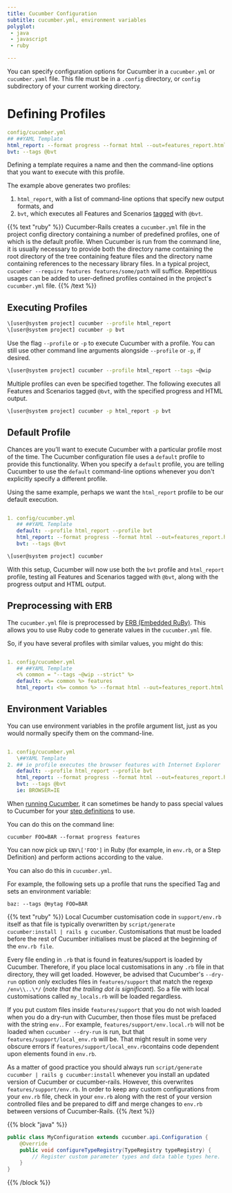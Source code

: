 ```yaml
---
title: Cucumber Configuration
subtitle: cucumber.yml, environment variables
polyglot:
 - java
 - javascript
 - ruby

---
```


You can specify configuration options for Cucumber in a `cucumber.yml` or `cucumber.yaml` file.
This file must be in a `.config` directory, or `config` subdirectory of your current working directory.

# Defining Profiles

```yaml
config/cucumber.yml
## ##YAML Template
html_report: --format progress --format html --out=features_report.html
bvt: --tags @bvt
```

Defining a template requires a name and then the command-line options that you
want to execute with this profile.

The example above generates two profiles:

1. `html_report`, with a list of command-line options that specify new output formats, and
2. `bvt`, which executes all Features and Scenarios [tagged](/cucumber/api/#tags) with `@bvt`.

{{% text "ruby" %}}
Cucumber-Rails creates a `cucumber.yml` file in the project config directory containing a number of predefined profiles,
one of which is the default profile. When Cucumber is run from the command line, it is usually necessary to provide both
the directory name containing the root directory of the tree containing feature files and the directory name containing
references to the necessary library files. In a typical project, `cucumber --require features features/some/path` will suffice.
Repetitious usages can be added to user-defined profiles contained in the project's `cucumber.yml` file.
{{% /text %}}

## Executing Profiles

```bash
\[user@system project] cucumber --profile html_report
\[user@system project] cucumber -p bvt
```

Use the flag `--profile` or `-p` to execute Cucumber with a profile.
You can still use other command line arguments alongside `--profile` or `-p`,
if desired.

```bash
\[user@system project] cucumber --profile html_report --tags ~@wip
```

Multiple profiles can even be specified together. The following executes all
Features and Scenarios tagged `@bvt`, with the specified progress and HTML
output.

```bash
\[user@system project] cucumber -p html_report -p bvt
```

## Default Profile

Chances are you’ll want to execute Cucumber with a particular profile most of the time.
The Cucumber configuration file uses a `default` profile to provide this functionality.
When you specify a `default` profile, you are telling Cucumber to use the `default` command-line options whenever you don't explicitly specify a different profile.

Using the same example, perhaps we want the `html_report` profile to be our default execution.
```yaml

1. config/cucumber.yml
   ## ##YAML Template
   default: --profile html_report --profile bvt
   html_report: --format progress --format html --out=features_report.html
   bvt: --tags @bvt
   ```


```bash
\[user@system project] cucumber
```

With this setup, Cucumber will now use both the `bvt` profile and `html_report`
profile, testing all Features and Scenarios tagged with `@bvt`, along with the
progress output and HTML output.

## Preprocessing with ERB

The `cucumber.yml` file is preprocessed by [ERB (Embedded RuBy)](http://ruby-doc.org/stdlib-2.5.0/libdoc/erb/rdoc/ERB.html). This allows you to use Ruby code
to generate values in the `cucumber.yml` file.

So, if you have several profiles with similar values, you might do this:

```yaml

1. config/cucumber.yml
   ## ##YAML Template
   <% common = "--tags ~@wip --strict" %>
   default: <%= common %> features
   html_report: <%= common %> --format html --out=features_report.html features
   ```

## Environment Variables

You can use environment variables in the profile argument list, just as you would normally specify them on the command-line.

```yaml

1. config/cucumber.yml
   \##YAML Template
2. ## ie profile executes the browser features with Internet Explorer
   default: --profile html_report --profile bvt
   html_report: --format progress --format html --out=features_report.html
   bvt: --tags @bvt
   ie: BROWSER=IE
   ```

When [running Cucumber](/cucumber/api/#running-cucumber), it can sometimes be handy to pass special
values to Cucumber for your [step definitions](/cucumber/step-definitions) to use.

You can do this on the command line:

   ```
   cucumber FOO=BAR --format progress features
   ```

You can now pick up `ENV\['FOO']` in Ruby (for example, in `env.rb`, or a Step Definition) and perform actions according to the value.

You can also do this in `cucumber.yml`.

For example, the following sets up a profile that runs the specified Tag and sets an environment variable:

   ```
   baz: --tags @mytag FOO=BAR
   ```

{{% text "ruby" %}}
Local Cucumber customisation code in `support/env.rb` itself as that file is typically
overwritten by `script/generate cucumber:install | rails g cucumber`. Customisations that
must be loaded before the rest of Cucumber initialises must be placed at the beginning of the `env.rb file`.

Every file ending in `.rb` that is found in features/support is loaded by Cucumber. Therefore, if you place local
customisations in any `.rb` file in that directory, they will get loaded. However, be advised that Cucumber's
`--dry-run` option only excludes files in `features/support` that match the regexp `/env\\..\*/` (*note that the trailing dot is significant*).
So a file with local customisations called `my_locals.rb` will be loaded regardless.

If you put custom files inside `features/support` that you do not wish loaded when you do a dry-run with Cucumber,
then those files must be prefaced with the string `env.`. For example, `features/support/env.local.rb` will not be loaded
when `cucumber --dry-run` is run, but that `features/support/local_env.rb` will be. That might result in some very
obscure errors if `features/support/local_env.rb`contains code dependent upon elements found in `env.rb`.

As a matter of good practice you should always run `script/generate cucumber | rails g cucumber:install` whenever you
install an updated version of Cucumber or cucumber-rails. However, this overwrites `features/support/env.rb`.
In order to keep any custom configurations from your `env.rb` file, check in your `env.rb` along with the rest of your version
controlled files and be prepared to diff and merge changes to `env.rb` between versions of Cucumber-Rails.
{{% /text %}}

{{% block "java" %}}
```java
public class MyConfiguration extends cucumber.api.Configuration {
    @Override
    public void configureTypeRegistry(TypeRegistry typeRegistry) {
        // Register custom parameter types and data table types here.
    }
}
```
{{% /block %}}
